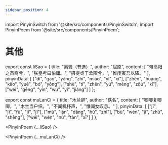 ```yaml
---
sidebar_position: 4
---
```


import PinyinSwitch from '@site/src/components/PinyinSwitch';
import PinyinPoem from '@site/src/components/PinyinPoem';

# 其他

<PinyinSwitch />

export const liSao = {
  title: "离骚（节选）",
  author: "屈原",
  content: [
    "帝高阳之苗裔兮，",
    "朕皇考曰伯庸。",
    "摄提贞于孟陬兮，",
    "惟庚寅吾以降。"
  ],
  pinyinData: [
    ["dì", "gāo", "yáng", "zhī", "miáo", "yì", "xī"],
    ["zhèn", "huáng", "kǎo", "yuē", "bó", "yōng"],
    ["shè", "tí", "zhēn", "yú", "mèng", "zōu", "xī"],
    ["wéi", "gēng", "yín", "wú", "yǐ", "jiàng"]
  ]
};

export const muLanCi = {
  title: "木兰辞",
  author: "佚名",
  content: [
    "唧唧复唧唧，",
    "木兰当户织。",
    "不闻机杼声，",
    "惟闻女叹息。"
  ],
  pinyinData: [
    ["jī", "jī", "fù", "jī", "jī"],
    ["mù", "lán", "dāng", "hù", "zhī"],
    ["bù", "wén", "jī", "zhù", "shēng"],
    ["wéi", "wén", "nǚ", "tàn", "xī"]
  ]
};

<PinyinPoem {...liSao} />

<PinyinPoem {...muLanCi} /> 